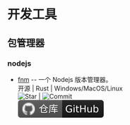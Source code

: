 [GH]: ./assets/github.svg
[GL]: ./assets/gitlab.svg
[CI]: ./assets/jenkins.svg

# 开发工具

## 包管理器
### nodejs
- [fnm](https://github.com/Schniz/fnm) -- 一个 Nodejs 版本管理器。
<br>开源 | Rust | Windows/MacOS/Linux
<br>![Star](https://img.shields.io/github/stars/Schniz/fnm?label=Stars&logo=github&style=flat-square) | ![Commit](https://img.shields.io/github/last-commit/Schniz/fnm?color=blue&label=%E6%9C%80%E8%BF%91%E6%8F%90%E4%BA%A4%E4%BA%8E&style=flat-square)
<br>[![GH]](https://github.com/Schniz/fnm)